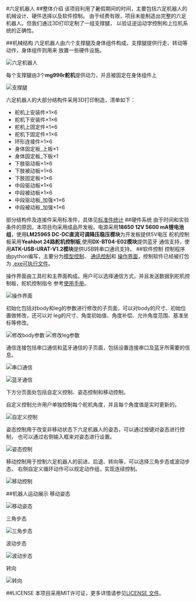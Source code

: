 #六足机器人
##整体介绍
该项目利用了暑假期间的时间，主要包括六足机器人的机械设计、硬件选择以及软件控制。
由于经费有限，项目未能制造出完整的六足机器人。但我们通过3D打印定制了一组支撑腿，
以验证逆运动学控制和上位机系统的正确性。

##机械结构
六足机器人由六个支撑腿及身体组件构成，支撑腿提供行走、转动等动作，身体组件则用来
放置一些硬件设施。

![六足机器人](readmeimage/六足机器人.png)

每个支撑腿由3个**mg996r舵机**提供动力，并且被固定在身体组件上

![支撑腿](readmeimage/支撑腿.png)

六足机器人的大部分结构件采用3D打印制造，清单如下：
* 舵机上安装件×1×6
* 舵机下安装件×1×6
* 舵机上固定件×1×6
* 舵机下固定件×1×6
* 环形连接件×1×6
* 身体固定板_上板×1
* 身体固定板_下板×1
* 下肢驱动板×1×6
* 下肢被动板×1×6
* 下肢固定板×1×6
* 中段驱动板×1×6
* 中段被动板×1×6
* 中段驱动板_加强×1×6
* 中段被动板_加强×1×6

部分结构件及连接件采用标准件，具体见[标准件统计](机械结构/标准件统计.xlsx)
##硬件系统
由于时间和实验条件的原因，本项目均采用成品开发板。电源采用**18650 12V 5600
mA锂电池组**，使用**LM2596S DC-DC直流可调降压稳压模块**为开发板提供5V电压
舵机控制板采用**Yeahbot 24路舵机控制板**,使用**DX-BT04-E02模块**提供蓝牙
通信支持，使用**ATK-USB-URAT-V1.2模块**提供USB转串口通讯支持。
##软件控制
控制程序由python编写，主要分为[模型控制](软件控制/源代码/hexapod/models.py)、
[通讯控制](软件控制/源代码/hexapod/communication.py)和
[操作界面](软件控制/源代码/hexapod/interface.py)，控制软件已经被打包为
[.exe可执行文件](软件控制/打包程序/dist/run.exe)。

操作界面由工具栏和主界面构成。用户可以选择通信方式，并且发送数据到舵机控制板，舵机控制指令
参考[使用手册](硬件系统/YH-24路舵机控制板学习资料/01.使用手册/Yeahbot-24路舵机控制板使用手册.pdf)。

![操作界面](readmeimage/操作界面.png)

初始化包括对body和leg的参数进行修改的子页面，可以对body的尺寸、初始位置做修改，还可以对
leg的尺寸、角度初始值、角度补偿、允许角度范围、基准坐标等修改。

![修改body参数](readmeimage/修改body参数.png)
![修改leg参数](readmeimage/修改leg参数.png)

通信连接包括串口通信和蓝牙通信的子页面，包括设置连接串口及蓝牙所需要的信息。

![串口通信](readmeimage/串口连接.png)

![蓝牙通信](readmeimage/蓝牙连接.png)

下方分页面处包括自定义控制、姿态控制和移动控制。

自定义控制允许用户单独控制每个舵机角度，并且每个角度值是实时更新的。

![自定义控制](readmeimage/自定义控制.png)

姿态控制用于改变非移动状态下六足机器人的姿态，可以通过按键对姿态进行控制，
也可以通过右侧输入框来对姿态进行设置。

![姿态控制](readmeimage/姿态控制.png)

移动控制用于控制六足机器人的前进、后退、转向等，可以选择三角步态或波动步态，
右侧自定义循环动作可以规定动作组，实现连续控制。

![移动控制](readmeimage/移动控制.png)

##机器人运动展示
移动姿态

![移动姿态](readmeimage/移动姿态.gif)

三角步态

![三角步态](readmeimage/三角步态.gif)

波动步态

![波动步态](readmeimage/波动步态.gif)

转向

![转向](readmeimage/转动.gif)

##LICENSE
本项目采用MIT许可证，更多详情请参见[LICENSE 文件](LICENSE.txt)。